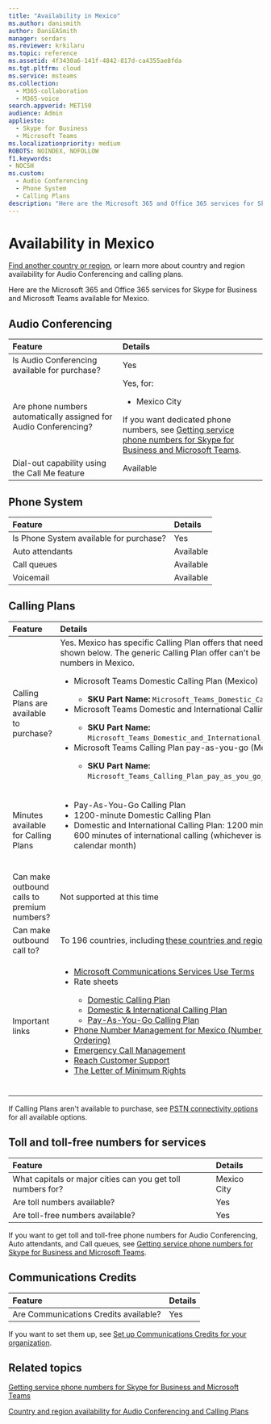 ```yaml
---
title: "Availability in Mexico"
ms.author: danismith
author: DaniEASmith
manager: serdars
ms.reviewer: krkilaru
ms.topic: reference
ms.assetid: 4f3430a6-141f-4842-817d-ca4355ae8fda
ms.tgt.pltfrm: cloud
ms.service: msteams
ms.collection: 
  - M365-collaboration
  - M365-voice
search.appverid: MET150
audience: Admin
appliesto: 
  - Skype for Business
  - Microsoft Teams
ms.localizationpriority: medium
ROBOTS: NOINDEX, NOFOLLOW
f1.keywords:
- NOCSH
ms.custom: 
  - Audio Conferencing
  - Phone System
  - Calling Plans
description: "Here are the Microsoft 365 and Office 365 services for Skype for Business and Microsoft Teams available for Mexico."
---
```


# Availability in Mexico

[Find another country or region](country-and-region-availability-for-audio-conferencing-and-calling-plans.md), or learn more about country and region availability for Audio Conferencing and calling plans.

Here are the Microsoft 365 and Office 365 services for Skype for Business and Microsoft Teams available for Mexico.
  
## Audio Conferencing

|**Feature**|**Details**|
|:-----|:-----|
|Is Audio Conferencing available for purchase?  <br/> |Yes  <br/> |
|Are phone numbers automatically assigned for Audio Conferencing?  <br/> |Yes, for:<br/><ul><li> Mexico City</ul> If you want dedicated phone numbers, see [Getting service phone numbers for Skype for Business and Microsoft Teams](../getting-service-phone-numbers.md).  <br/> |
|Dial-out capability using the Call Me feature  <br/> |Available  <br/> |

## Phone System

|**Feature**|**Details**|
|:-----|:-----|
|Is Phone System available for purchase?  <br/> |Yes  <br/> |
| Auto attendants <br/> |Available  <br/> |
|Call queues  <br/> |Available  <br/> |
|Voicemail  <br/> |Available  <br/> |

## Calling Plans

|**Feature**|**Details**|
|:-----|:-----|
|Calling Plans are available to purchase?  <br/> |Yes. Mexico has specific Calling Plan offers that need to be purchased as shown below. The generic Calling Plan offer can't be used to obtain numbers in Mexico. <br/><ul><li>Microsoft Teams Domestic Calling Plan (Mexico)</li><ul><li>**SKU Part Name:** `Microsoft_Teams_Domestic_Calling_Plan_(Mexico)`</li></ul><li>Microsoft Teams Domestic and International Calling Plan (Mexico)</li><ul><li>**SKU Part Name:** `Microsoft_Teams_Domestic_and_International_Calling_Plan_(Mexico)`</li></ul><li>Microsoft Teams Calling Plan pay-as-you-go (Mexico)</li><ul><li>**SKU Part Name:** `Microsoft_Teams_Calling_Plan_pay_as_you_go_(Mexico)`</li></ul></ul> |
|Minutes available for Calling Plans  <br/> |<ul><li>Pay-As-You-Go Calling Plan</li><li>1200-minute Domestic Calling Plan</li><li>Domestic and International Calling Plan: 1200 minutes of domestic -OR- 600 minutes of international calling (whichever is reached first in the calendar month)</li></ul><br/> |
|Can make outbound calls to premium numbers? <br/> |Not supported at this time <br/> |
|Can make outbound call to? <br/> |To 196 countries, including [these countries and regions](country-and-region-availability-for-audio-conferencing-and-calling-plans.md). <br/> |
|Important links <br/> |<ul><li>[Microsoft Communications Services Use Terms](https://www.microsoft.com/licensing/docs/view/Communications-Services-Tax-Rates-and-Terms)</li><li>Rate sheets</li><ul><li>[Domestic Calling Plan](https://sert.ift.org.mx/tarifasVE/publish/pdfs/FormatoSimplificado_574096.pdf)</li><li>[Domestic & International Calling Plan](https://sert.ift.org.mx/tarifasVE/publish/pdfs/FormatoSimplificado_574100.pdf)</li><li>[Pay-As-You-Go Calling Plan](https://sert.ift.org.mx/tarifasVE/publish/pdfs/FormatoSimplificado_574109.pdf)</li></ul><li>[Phone Number Management for Mexico (Number Portability and Ordering)](/manage-phone-numbers-for-your-organization/phone-number-management-for-mexico)</li><li>[Emergency Call Management](../what-are-emergency-locations-addresses-and-call-routing.md)</li><li>[Reach Customer Support](https://www.microsoft.com/microsoft-365/support)</li><li>[The Letter of Minimum Rights](https://www.ift.org.mx/usuarios-y-audiencias/carta-de-derechos)</li> <br/> |

If Calling Plans aren't available to purchase, see [PSTN connectivity options](../pstn-connectivity.md) for all available options.

## Toll and toll-free numbers for services

|**Feature**|**Details**|
|:-----|:-----|
|What capitals or major cities can you get toll numbers for?  <br/> | Mexico City <br/> |
|Are toll numbers available?  <br/> |Yes  <br/> |
|Are toll-free numbers available?  <br/> |Yes  <br/> |

 If you want to get toll and toll-free phone numbers for Audio Conferencing, Auto attendants, and Call queues, see [Getting service phone numbers for Skype for Business and Microsoft Teams](../getting-service-phone-numbers.md).
  
## Communications Credits

|**Feature**|**Details**|
|:-----|:-----|
|Are Communications Credits available?  <br/> |Yes  <br/> |

If you want to set them up, see [Set up Communications Credits for your organization](../set-up-communications-credits-for-your-organization.md).
  
## Related topics

[Getting service phone numbers for Skype for Business and Microsoft Teams](../getting-service-phone-numbers.md)

[Country and region availability for Audio Conferencing and Calling Plans](country-and-region-availability-for-audio-conferencing-and-calling-plans.md)
